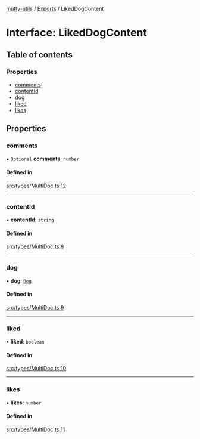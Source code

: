 [mutty-utils](../README.md) / [Exports](../modules.md) / LikedDogContent

# Interface: LikedDogContent

## Table of contents

### Properties

- [comments](LikedDogContent.md#comments)
- [contentId](LikedDogContent.md#contentid)
- [dog](LikedDogContent.md#dog)
- [liked](LikedDogContent.md#liked)
- [likes](LikedDogContent.md#likes)

## Properties

### comments

• `Optional` **comments**: `number`

#### Defined in

[src/types/MultiDoc.ts:12](https://github.com/jonlaing/mutty-utils/blob/f9c02d2/src/types/MultiDoc.ts#L12)

___

### contentId

• **contentId**: `string`

#### Defined in

[src/types/MultiDoc.ts:8](https://github.com/jonlaing/mutty-utils/blob/f9c02d2/src/types/MultiDoc.ts#L8)

___

### dog

• **dog**: [`Dog`](Dog.md)

#### Defined in

[src/types/MultiDoc.ts:9](https://github.com/jonlaing/mutty-utils/blob/f9c02d2/src/types/MultiDoc.ts#L9)

___

### liked

• **liked**: `boolean`

#### Defined in

[src/types/MultiDoc.ts:10](https://github.com/jonlaing/mutty-utils/blob/f9c02d2/src/types/MultiDoc.ts#L10)

___

### likes

• **likes**: `number`

#### Defined in

[src/types/MultiDoc.ts:11](https://github.com/jonlaing/mutty-utils/blob/f9c02d2/src/types/MultiDoc.ts#L11)
